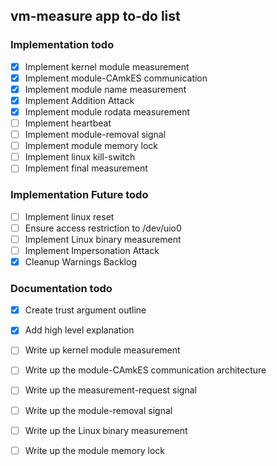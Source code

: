 ## vm-measure app to-do list

### Implementation todo
- [x] Implement kernel module measurement
- [x] Implement module-CAmkES communication
- [x] Implement module name measurement
- [x] Implement Addition Attack
- [x] Implement module rodata measurement
- [ ] Implement heartbeat
- [ ] Implement module-removal signal
- [ ] Implement module memory lock
- [ ] Implement linux kill-switch
- [ ] Implement final measurement

### Implementation Future todo
- [ ] Implement linux reset
- [ ] Ensure access restriction to /dev/uio0
- [ ] Implement Linux binary measurement
- [ ] Implement Impersonation Attack
- [x] Cleanup Warnings Backlog

### Documentation todo
- [x] Create trust argument outline
- [x] Add high level explanation
- [ ] Write up kernel module measurement
- [ ] Write up the module-CAmkES communication architecture
- [ ] Write up the measurement-request signal
- [ ] Write up the module-removal signal
- [ ] Write up the Linux binary measurement
- [ ] Write up the module memory lock

